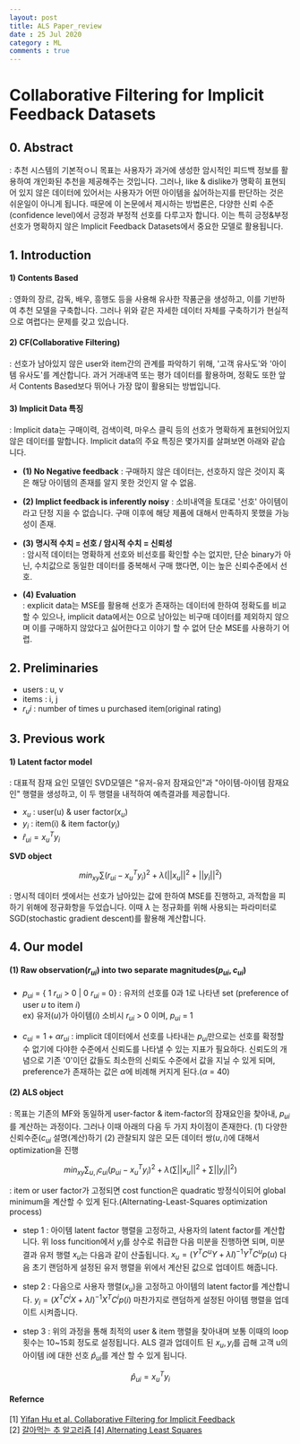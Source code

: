 ```yaml
---
layout: post
title: ALS Paper_review
date : 25 Jul 2020
category : ML
comments : true
---
```

# Collaborative Filtering for Implicit Feedback Datasets

## 0. Abstract
 : 추천 시스템의 기본적ㅇ니 목표는 사용자가 과거에 생성한 암시적인 피드백 정보를 활용하여 개인화된 추천을 제공해주는 것입니다. 그러나, like & dislike가 명확히 표현되어 있지 않은 데이터에 있어서는 사용자가 어떤 아이템을 싫어하는지를 판단하는 것은 쉬운일이 아니게 됩니다.
 때문에 이 논문에서 제시하는 방법론은, 다양한 신뢰 수준(confidence level)에서 긍정과 부정적 선호를 다루고자 합니다. 이는 특히 긍정&부정 선호가 명확하지 않은 Implicit Feedback Datasets에서 중요한 모델로 활용됩니다.


## 1. Introduction
#### 1) Contents Based
 : 영화의 장르, 감독, 배우, 흥행도 등을 사용해 유사한 작품군을 생성하고, 이를 기반하여 추천 모델을 구축합니다. 그러나 위와 같은 자세한 데이터 자체를 구축하기가 현실적으로 여렵다는 문제를 갖고 있습니다.

#### 2) CF(Collaborative Filtering)
 : 선호가 남아있지 않은 user와 item간의 관계를 파악하기 위해, '고객 유사도'와 '아이템 유사도'를 계산합니다. 과거 거래내역 또는 평가 데이터를 활용하며, 정확도 또한 앞서 Contents Based보다 뛰어나 가장 많이 활용되는 방법입니다.

#### 3) Implicit Data 특징
 : Implicit data는 구매이력, 검색이력, 마우스 클릭 등의 선호가 명확하게 표현되어있지않은 데이터를 말합니다. Implicit data의 주요 특징은 몇가지를 살펴보면 아래와 같습니다.
  - **(1) No Negative feedback**
  : 구매하지 않은 데이터는, 선호하지 않은 것이지 혹은 해당 아이템의 존재를 알지 못한 것인지 알 수 없음.

  - **(2) Implict feedback is inferently noisy**
  : 소비내역을 토대로 '선호' 아이템이라고 단정 지을 수 없습니다. 구매 이후에 해당 제품에 대해서 만족하지 못했을 가능성이 존재.

  - **(3) 명시적 수치 = 선호 / 암시적 수치 = 신뢰성**  
  : 암시적 데이터는 명확하게 선호와 비선호를 확인할 수는 없지만, 단순 binary가 아닌, 수치값으로 동일한 데이터를 중복해서 구매 했다면, 이는 높은 신뢰수준에서 선호.

  - **(4) Evaluation**  
  : explicit data는 MSE를 활용해 선호가 존재하는 데이터에 한하여 정확도를 비교할 수 있으나, implicit data에서는 0으로 남아있는 비구매 데이터를 제외하지 않으며 이를 구매하지 않았다고 싫어한다고 이야기 할 수 없어 단순 MSE를 사용하기 어렵.



## 2. Preliminaries
 - users : u, v
 - items : i, j
 - $r_ui$ : number of times u purchased item(original rating)


## 3. Previous work
#### 1) Latent factor model
 : 대표적 잠재 요인 모델인 SVD모델은 "유저-유저 잠재요인"과 "아이템-아이템 잠재요인" 행렬을 생성하고, 이 두 행렬을 내적하여 예측결과를 제공합니다.  

 - $x_u$ : user(u) & user factor($x_u$)
 - $y_i$ : item(i) & item factor($y_i$)
 - $\hat r_{ui} = x^T_u y_i$



**SVD object**
<center>  

$min_{xy} \sum (r_{ui} - x^T_u y_i)^2 + \lambda(||x_u||^2 + ||y_i||^2)$

</center>

: 명시적 데이터 셋에서는 선호가 남아있는 값에 한하여 MSE를 진행하고, 과적합을 피하기 위해에 정규화항을 두었습니다. 이때  $\lambda$ 는 정규화를 위해 사용되는 파라미터로 SGD(stochastic gradient descent)를 활용해 계산합니다.


## 4. Our model
#### (1) Raw observation($r_{ui}$) into two separate magnitudes($p_{ui}, c_{ui}$)
 - $p_{ui}$ = { 1 $r_{ui}$ > 0  |  0 $r_{ui}$ = 0}
  : 유저의 선호를 0과 1로 나타낸 set (preference of user $u$ to item $i$)  
  ex) 유저($u$)가 아이템($i$) 소비시 $r_{ui}$ > 0 이며, $p_{ui}$ = 1

 - $c_{ui} = 1 + \alpha r_{ui}$
  : implicit 데이터에서 선호를 나타내는 $p_{ui}$만으로는 선호를 확정할 수 없기에 다야한 수준에서 신뢰도를 나타낼 수 있는 지표가 필요하다. 신뢰도의 개념으로 기존 '0'이던 값들도 최소한의 신뢰도 수준에서 값을 지닐 수 있게 되며, preference가 존재하는 값은 $\alpha$에 비례해 커지게 된다.($\alpha$ = 40)

#### (2) **ALS object**
  : 목표는 기존의 MF와 동일하게 user-factor & item-factor의 잠재요인을 찾아내, $p_{ui}$를 계산하는 과정이다. 그러나 이때 아래의 다음 두 가지 차이점이 존재한다.
  (1) 다양한 신뢰수준($c_{ui}$ 설명(계산)하기
  (2) 관찰되지 않은 모든 데이터 쌍($u,i$)에 대해서 optimization을 진행


   <center>  

   $min_{xy} \sum_{u,i} c_{ui}(p_{ui} - x^T_u y_i)^2 + \lambda(\sum||x_u||^2 + \sum||y_i||^2)$

   </center>
   : item or user factor가 고정되면 cost function은 quadratic 방정식이되어 global minimum을 계산할 수 있게 된다.(Alternating-Least-Squares optimization process)

   - step 1
    : 아이템 latent factor 행렬을 고정하고, 사용자의 latent factor를 계산합니다.
   위 loss funcition에서 $y_i$를 상수로 취급한 다음 미분을 진행하면 되며, 미분 결과 유저 행렬 $x_u$는 다음과 같이 산출됩니다.
      $x_u = (Y^TC^uY + \lambda I)^{-1}Y^TC^up(u)$
   다음 초기 랜덤하게 설정된 유저 행렬을 위에서 계산된 값으로 업데이트 해줍니다.

   - step 2
    : 다음으로 사용자 행렬($x_u$)을 고정하고 아이템의 latent factor를 계산합니다.
       $y_i = (X^TC^iX + \lambda I)^{-1}X^TC^ip(i)$
   마찬가지로 랜덤하게 설정된 아이템 행렬을 업데이트 시켜줍니다.
   - step 3
    : 위의 과정을 통해 최적의 user & item 행렬을 찾아내며 보통 이때의 loop 횟수는 10~15회 정도로 설정됩니다.
    ALS 결과 업데이트 된 $x_u, y_i$를 곱해 고객 u의 아이템 i에 대한 선호 $\hat p_{ui}$를 계산 할 수 있게 됩니다.
<center>

$\hat p_{ui} = x_u^T y_i$
</center>















#### Refernce
[1] [Yifan Hu et al. Collaborative Filtering for Implicit Feedback](http://www.Datasetshttp://yifanhu.net/PUB/cf.pdf)  
[2] [갈아먹는 추 알고리즘 [4] Alternating Least Squares](https://yeomko.tistory.com/4?category=805638)
